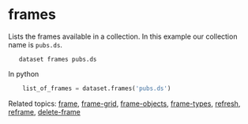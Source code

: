 frames
======

Lists the frames available in a collection. In this example our
collection name is `pubs.ds`.

```shell
   dataset frames pubs.ds
```

In python

```python
    list_of_frames = dataset.frames('pubs.ds')
```

Related topics: [frame](frame.html), [frame-grid](frame-grid.html),
[frame-objects](frame-objects.html), [frame-types](frame-types.html),
[refresh](refresh.html), [reframe](reframe.html),
[delete-frame](delete-frame.html)

